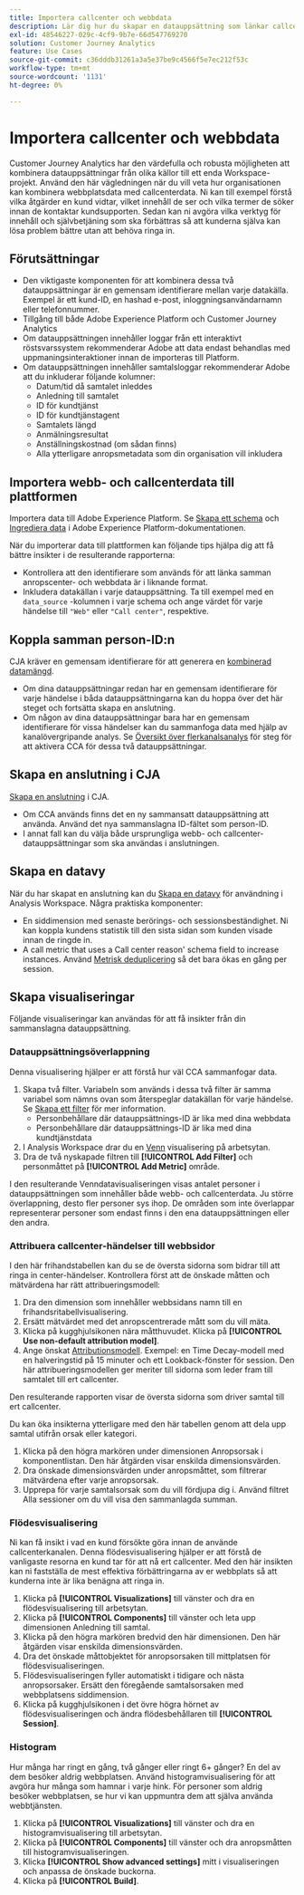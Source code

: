 ```yaml
---
title: Importera callcenter och webbdata
description: Lär dig hur du skapar en datauppsättning som länkar callcenter och webbplatsdata.
exl-id: 48546227-029c-4cf9-9b7e-66d547769270
solution: Customer Journey Analytics
feature: Use Cases
source-git-commit: c36dddb31261a3a5e37be9c4566f5e7ec212f53c
workflow-type: tm+mt
source-wordcount: '1131'
ht-degree: 0%

---
```


# Importera callcenter och webbdata

Customer Journey Analytics har den värdefulla och robusta möjligheten att kombinera datauppsättningar från olika källor till ett enda Workspace-projekt. Använd den här vägledningen när du vill veta hur organisationen kan kombinera webbplatsdata med callcenterdata. Ni kan till exempel förstå vilka åtgärder en kund vidtar, vilket innehåll de ser och vilka termer de söker innan de kontaktar kundsupporten. Sedan kan ni avgöra vilka verktyg för innehåll och självbetjäning som ska förbättras så att kunderna själva kan lösa problem bättre utan att behöva ringa in.

## Förutsättningar

* Den viktigaste komponenten för att kombinera dessa två datauppsättningar är en gemensam identifierare mellan varje datakälla. Exempel är ett kund-ID, en hashad e-post, inloggningsanvändarnamn eller telefonnummer.
* Tillgång till både Adobe Experience Platform och Customer Journey Analytics
* Om datauppsättningen innehåller loggar från ett interaktivt röstsvarssystem rekommenderar Adobe att data endast behandlas med uppmaningsinteraktioner innan de importeras till Platform.
* Om datauppsättningen innehåller samtalsloggar rekommenderar Adobe att du inkluderar följande kolumner:
   * Datum/tid då samtalet inleddes
   * Anledning till samtalet
   * ID för kundtjänst
   * ID för kundtjänstagent
   * Samtalets längd
   * Anmälningsresultat
   * Anställningskostnad (om sådan finns)
   * Alla ytterligare anropsmetadata som din organisation vill inkludera

## Importera webb- och callcenterdata till plattformen

Importera data till Adobe Experience Platform. Se [Skapa ett schema](https://experienceleague.adobe.com/docs/experience-platform/xdm/tutorials/create-schema-ui.html) och [Ingrediera data](https://experienceleague.adobe.com/docs/experience-platform/ingestion/home.html) i Adobe Experience Platform-dokumentationen.

När du importerar data till plattformen kan följande tips hjälpa dig att få bättre insikter i de resulterande rapporterna:

* Kontrollera att den identifierare som används för att länka samman anropscenter- och webbdata är i liknande format.
* Inkludera datakällan i varje datauppsättning. Ta till exempel med en `data_source` -kolumnen i varje schema och ange värdet för varje händelse till `"Web"` eller `"Call center"`, respektive. <!--mapper-->

## Koppla samman person-ID:n

CJA kräver en gemensam identifierare för att generera en [kombinerad datamängd](../connections/combined-dataset.md).

* Om dina datauppsättningar redan har en gemensam identifierare för varje händelse i båda datauppsättningarna kan du hoppa över det här steget och fortsätta skapa en anslutning.
* Om någon av dina datauppsättningar bara har en gemensam identifierare för vissa händelser kan du sammanfoga data med hjälp av kanalövergripande analys. Se [Översikt över flerkanalsanalys](/help/connections/cca/overview.md) för steg för att aktivera CCA för dessa två datauppsättningar.

## Skapa en anslutning i CJA

[Skapa en anslutning](/help/connections/create-connection.md) i CJA.

* Om CCA används finns det en ny sammansatt datauppsättning att använda. Använd det nya sammanslagna ID-fältet som person-ID.
* I annat fall kan du välja både ursprungliga webb- och callcenter-datauppsättningar som ska användas i anslutningen.

## Skapa en datavy

När du har skapat en anslutning kan du [Skapa en datavy](/help/data-views/create-dataview.md) för användning i Analysis Workspace. Några praktiska komponenter:

* En siddimension med senaste berörings- och sessionsbeständighet. Ni kan koppla kundens statistik till den sista sidan som kunden visade innan de ringde in.
* A call metric that uses a Call center reason&#39; schema field to increase instances. Använd [Metrisk deduplicering](/help/data-views/component-settings/metric-deduplication.md) så det bara ökas en gång per session.

## Skapa visualiseringar

Följande visualiseringar kan användas för att få insikter från din sammanslagna datauppsättning.

### Datauppsättningsöverlappning

Denna visualisering hjälper er att förstå hur väl CCA sammanfogar data.

1. Skapa två filter. Variabeln som används i dessa två filter är samma variabel som nämns ovan som återspeglar datakällan för varje händelse. Se [Skapa ett filter](/help/components/filters/create-filters.md) för mer information.
   * Personbehållare där datauppsättnings-ID är lika med dina webbdata
   * Personbehållare där datauppsättnings-ID är lika med dina kundtjänstdata
2. I Analysis Workspace drar du en [Venn](/help/analysis-workspace/visualizations/venn.md) visualisering på arbetsytan.
3. Dra de två nyskapade filtren till **[!UICONTROL Add Filter]** och personmåttet på **[!UICONTROL Add Metric]** område.

I den resulterande Venndatavisualiseringen visas antalet personer i datauppsättningen som innehåller både webb- och callcenterdata. Ju större överlappning, desto fler personer sys ihop. De områden som inte överlappar representerar personer som endast finns i den ena datauppsättningen eller den andra.

### Attribuera callcenter-händelser till webbsidor

I den här frihandstabellen kan du se de översta sidorna som bidrar till att ringa in center-händelser. Kontrollera först att de önskade måtten och mätvärdena har rätt attribueringsmodell:

1. Dra den dimension som innehåller webbsidans namn till en frihandsritabellvisualisering.
1. Ersätt mätvärdet med det anropscentrerade mått som du vill mäta.
1. Klicka på kugghjulsikonen nära måtthuvudet. Klicka på **[!UICONTROL Use non-default attribution model]**.
1. Ange önskat [Attributionsmodell](/help/analysis-workspace/attribution/models.md). Exempel: en Time Decay-modell med en halveringstid på 15 minuter och ett Lookback-fönster för session. Den här attribueringsmodellen ger meriter till sidorna som leder fram till samtalet till ert callcenter.

Den resulterande rapporten visar de översta sidorna som driver samtal till ert callcenter. <!-- use case behind what we use these pages for -->

<!-- Complement with donut visualization -->

Du kan öka insikterna ytterligare med den här tabellen genom att dela upp samtal utifrån orsak eller kategori.

1. Klicka på den högra markören under dimensionen Anropsorsak i komponentlistan. Den här åtgärden visar enskilda dimensionsvärden.
2. Dra önskade dimensionsvärden under anropsmåttet, som filtrerar mätvärdena efter varje anropsorsak.
3. Upprepa för varje samtalsorsak som du vill fördjupa dig i. Använd filtret Alla sessioner om du vill visa den sammanlagda summan.

<!-- screenshot -->

### Flödesvisualisering

Ni kan få insikt i vad en kund försökte göra innan de använde callcenterkanalen. Denna flödesvisualisering hjälper er att förstå de vanligaste resorna en kund tar för att nå ert callcenter. Med den här insikten kan ni fastställa de mest effektiva förbättringarna av er webbplats så att kunderna inte är lika benägna att ringa in.

1. Klicka på **[!UICONTROL Visualizations]** till vänster och dra en flödesvisualisering till arbetsytan.
2. Klicka på **[!UICONTROL Components]** till vänster och leta upp dimensionen Anledning till samtal.
3. Klicka på den högra markören bredvid den här dimensionen. Den här åtgärden visar enskilda dimensionsvärden.
4. Dra det önskade måttobjektet för anropsorsaken till mittplatsen för flödesvisualiseringen.
5. Flödesvisualiseringen fyller automatiskt i tidigare och nästa anropsorsaker. Ersätt den föregående samtalsorsaken med webbplatsens siddimension.
6. Klicka på kugghjulsikonen i det övre högra hörnet av flödesvisualiseringen och ändra flödesbehållaren till **[!UICONTROL Session]**.

### Histogram

Hur många har ringt en gång, två gånger eller ringt 6+ gånger? En del av dem besöker aldrig webbplatsen. Använd histogramvisualisering för att avgöra hur många som hamnar i varje hink. För personer som aldrig besöker webbplatsen, se hur vi kan uppmuntra dem att själva använda webbtjänsten.

1. Klicka på **[!UICONTROL Visualizations]** till vänster och dra en histogramvisualisering till arbetsytan.
2. Klicka på **[!UICONTROL Components]** till vänster och dra anropsmåtten till histogramvisualiseringen.
3. Klicka **[!UICONTROL Show advanced settings]** mitt i visualiseringen och anpassa de önskade buckorna.
4. Klicka på **[!UICONTROL Build]**.

<!--
### Web to call, call to web

### Fallout

Fallout sessions - session

All sessions > page views metric > calls metric

All sessions > calls metric > page views

Orrr we could also use dataset ID

step 1: all sessions
step 2: 


### Site sections that result in a call within 30 minutes

Slide 4

Create a bunch of filters - facets to their business. Filters were used because they didn't have all of these in the same dimension, so they could create everything in this report as a single dimension (really filters)

wanted to understand when someone interacts with a facet, whats the highest percentage of people that abandon that channel to call them. not from volume perspective, but percentage perspective.

use sequential filters, but you lose the ability to use attribution IQ

## What to do when you've found insight -->
